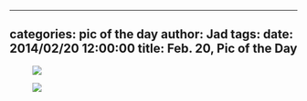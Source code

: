 
---
categories: pic of the day
author: Jad
tags: 
date: 2014/02/20 12:00:00
title: Feb. 20, Pic of the Day 
---

<figure>
<img src="/img/2014/02/20/img_2489_large.jpg" />
<figcaption></figcaption>
</figure>

<figure>
<img src="/img/2014/02/20/img_2549_large.jpg" />
<figcaption></figcaption>
</figure>

